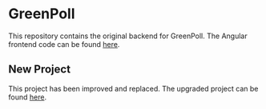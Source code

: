 # GreenPoll

This repository contains the original backend for GreenPoll. The Angular frontend code can be found [here](https://github.com/WKHAllen/GreenPollOld).

## New Project

This project has been improved and replaced. The upgraded project can be found [here](https://github.com/WKHAllen/GreenPoll).
